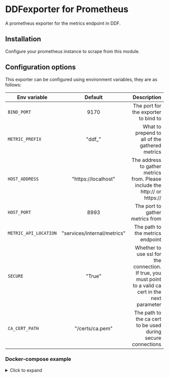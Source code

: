 # DDFexporter for Prometheus

A prometheus exporter for the metrics endpoint in DDF.

## Installation
Configure your prometheus instance to scrape from this module.

## Configuration options
This exporter can be configured using environment variables, they are as follows:

| Env variable      | Default           | Description  |
| ------------- |:-------------:| -----:|
| `BIND_PORT`| 9170 | The port for the exporter to bind to
| `METRIC_PREFIX` | "ddf_" | What to prepend to all of the gathered metrics
| `HOST_ADDRESS` | "https://localhost" | The address to gather metrics from. Please include the http:// or https://
| `HOST_PORT` | 8993 | The port to gather metrics from
| `METRIC_API_LOCATION` | "services/internal/metrics" | The path to the metrics endpoint
| `SECURE` | "True" | Whether to use ssl for the connection. <br/> If true, you must point to a valid ca cert in the next parameter
| `CA_CERT_PATH` | "/certs/ca.pem" | The path to the ca cert to be used during secure connections

### Docker-compose example

<details><summary>Click to expand</summary>
<p>

```
...
    ddfexporter:
        build: ./
        ports:
          - 9170:9170
   
        environment:
          BIND_PORT: 9170
          HOST_ADDRESS: "https://localhost"
          HOST_PORT: 8993
          METRIC_PREFIX: "ddf_"
          METRIC_API_LOCATION: "services/internal/metrics"
          SECURE: "True"
    
        volumes:
          - type: bind
            source: ./cacert.pem
            target: /cacerts/cert.pem
...
```

</p>
</details>

